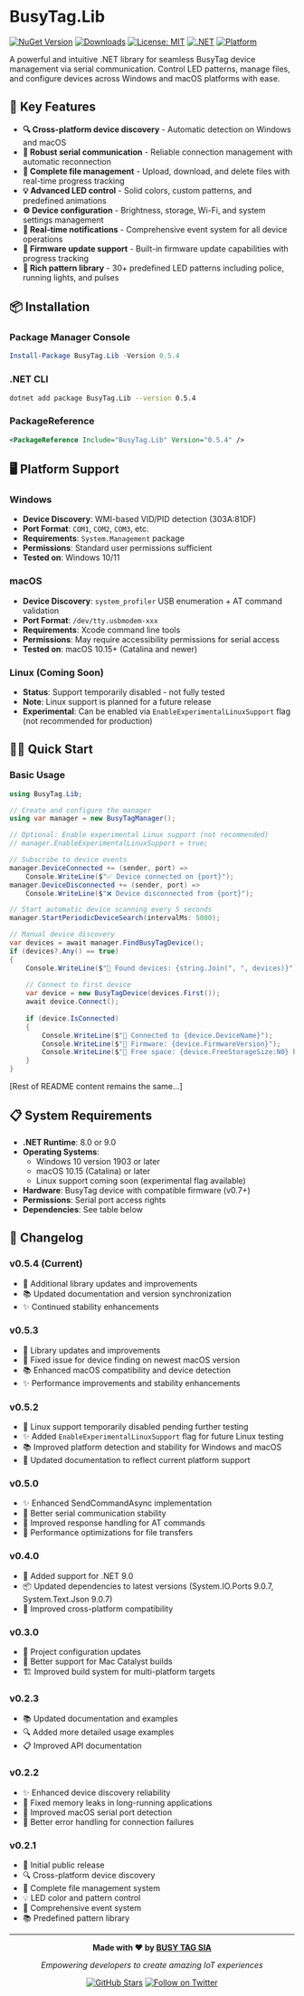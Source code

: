 ﻿# BusyTag.Lib

[![NuGet Version](https://img.shields.io/nuget/v/BusyTag.Lib.svg)](https://www.nuget.org/packages/BusyTag.Lib/)
[![Downloads](https://img.shields.io/nuget/dt/BusyTag.Lib.svg)](https://www.nuget.org/packages/BusyTag.Lib/)
[![License: MIT](https://img.shields.io/badge/License-MIT-yellow.svg)](LICENSE)
[![.NET](https://img.shields.io/badge/.NET-8.0%20%7C%209.0-blue)](https://dotnet.microsoft.com/)
[![Platform](https://img.shields.io/badge/platform-Windows%20%7C%20macOS-lightgrey)](https://github.com/busy-tag/busytag-lib)

A powerful and intuitive .NET library for seamless BusyTag device management via serial communication. Control LED patterns, manage files, and configure devices across Windows and macOS platforms with ease.

## 🚀 Key Features

- **🔍 Cross-platform device discovery** - Automatic detection on Windows and macOS
- **📡 Robust serial communication** - Reliable connection management with automatic reconnection
- **📁 Complete file management** - Upload, download, and delete files with real-time progress tracking
- **💡 Advanced LED control** - Solid colors, custom patterns, and predefined animations
- **⚙️ Device configuration** - Brightness, storage, Wi-Fi, and system settings management
- **📢 Real-time notifications** - Comprehensive event system for all device operations
- **🔄 Firmware update support** - Built-in firmware update capabilities with progress tracking
- **🎨 Rich pattern library** - 30+ predefined LED patterns including police, running lights, and pulses

## 📦 Installation

### Package Manager Console
```powershell
Install-Package BusyTag.Lib -Version 0.5.4
```

### .NET CLI
```bash
dotnet add package BusyTag.Lib --version 0.5.4
```

### PackageReference
```xml
<PackageReference Include="BusyTag.Lib" Version="0.5.4" />
```

## 🖥️ Platform Support

### Windows
- **Device Discovery**: WMI-based VID/PID detection (303A:81DF)
- **Port Format**: `COM1`, `COM2`, `COM3`, etc.
- **Requirements**: `System.Management` package
- **Permissions**: Standard user permissions sufficient
- **Tested on**: Windows 10/11

### macOS
- **Device Discovery**: `system_profiler` USB enumeration + AT command validation
- **Port Format**: `/dev/tty.usbmodem-xxx`
- **Requirements**: Xcode command line tools
- **Permissions**: May require accessibility permissions for serial access
- **Tested on**: macOS 10.15+ (Catalina and newer)

### Linux (Coming Soon)
- **Status**: Support temporarily disabled - not fully tested
- **Note**: Linux support is planned for a future release
- **Experimental**: Can be enabled via `EnableExperimentalLinuxSupport` flag (not recommended for production)

<!-- When Linux support is fully enabled:
- **Device Discovery**: `lsusb` command-line tool + AT command validation
- **Port Format**: `/dev/ttyUSB0`, `/dev/ttyACM0`, etc.
- **Requirements**: `usbutils` package
- **Permissions**: User must be in `dialout` group: `sudo usermod -a -G dialout $USER`
-->

## 🏃‍♂️ Quick Start

### Basic Usage

```csharp
using BusyTag.Lib;

// Create and configure the manager
using var manager = new BusyTagManager();

// Optional: Enable experimental Linux support (not recommended)
// manager.EnableExperimentalLinuxSupport = true;

// Subscribe to device events
manager.DeviceConnected += (sender, port) => 
    Console.WriteLine($"✅ Device connected on {port}");
manager.DeviceDisconnected += (sender, port) => 
    Console.WriteLine($"❌ Device disconnected from {port}");

// Start automatic device scanning every 5 seconds
manager.StartPeriodicDeviceSearch(intervalMs: 5000);

// Manual device discovery
var devices = await manager.FindBusyTagDevice();
if (devices?.Any() == true)
{
    Console.WriteLine($"🎯 Found devices: {string.Join(", ", devices)}");
    
    // Connect to first device
    var device = new BusyTagDevice(devices.First());
    await device.Connect();
    
    if (device.IsConnected)
    {
        Console.WriteLine($"🔗 Connected to {device.DeviceName}");
        Console.WriteLine($"📱 Firmware: {device.FirmwareVersion}");
        Console.WriteLine($"💾 Free space: {device.FreeStorageSize:N0} bytes");
    }
}
```

[Rest of README content remains the same...]

## 📋 System Requirements

- **.NET Runtime**: 8.0 or 9.0
- **Operating Systems**:
  - Windows 10 version 1903 or later
  - macOS 10.15 (Catalina) or later
  - Linux support coming soon (experimental flag available)
- **Hardware**: BusyTag device with compatible firmware (v0.7+)
- **Permissions**: Serial port access rights
- **Dependencies**: See table below

## 🔄 Changelog

### v0.5.4 (Current)
- 🔧 Additional library updates and improvements
- 📚 Updated documentation and version synchronization
- ✨ Continued stability enhancements

### v0.5.3
- 🔧 Library updates and improvements
- 🐛 Fixed issue for device finding on newest macOS version
- 📚 Enhanced macOS compatibility and device detection
- ✨ Performance improvements and stability enhancements

### v0.5.2
- 🔧 Linux support temporarily disabled pending further testing
- ✨ Added `EnableExperimentalLinuxSupport` flag for future Linux testing
- 📚 Improved platform detection and stability for Windows and macOS
- 📝 Updated documentation to reflect current platform support

### v0.5.0
- ✨ Enhanced SendCommandAsync implementation
- 📡 Better serial communication stability
- 🔧 Improved response handling for AT commands
- 🚀 Performance optimizations for file transfers

### v0.4.0
- 🚀 Added support for .NET 9.0
- 📦 Updated dependencies to latest versions (System.IO.Ports 9.0.7, System.Text.Json 9.0.7)
- 🔧 Improved cross-platform compatibility

### v0.3.0
- 🔧 Project configuration updates
- 📱 Better support for Mac Catalyst builds
- 🏗️ Improved build system for multi-platform targets

### v0.2.3
- 📚 Updated documentation and examples
- 🔍 Added more detailed usage examples
- 📋 Improved API documentation

### v0.2.2
- ✨ Enhanced device discovery reliability
- 🐛 Fixed memory leaks in long-running applications
- 📱 Improved macOS serial port detection
- 🔧 Better error handling for connection failures

### v0.2.1
- 🚀 Initial public release
- 🔍 Cross-platform device discovery
- 📁 Complete file management system
- 💡 LED color and pattern control
- 📢 Comprehensive event system
- 📚 Predefined pattern library

---

<div align="center">

**Made with ❤️ by [BUSY TAG SIA](https://www.busy-tag.com)**

*Empowering developers to create amazing IoT experiences*

[![GitHub Stars](https://img.shields.io/github/stars/busy-tag/busytag-lib?style=social)](https://github.com/busy-tag/busytag-lib)
[![Follow on Twitter](https://img.shields.io/twitter/follow/busytag?style=social)](https://twitter.com/busytag)

</div>